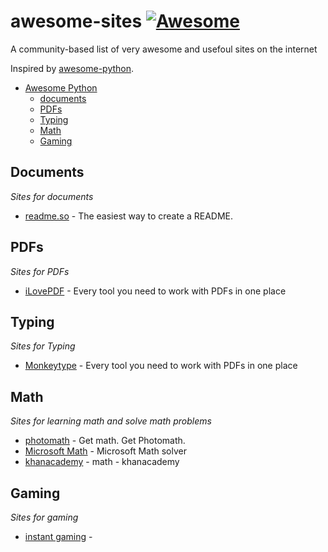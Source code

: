 # awesome-sites [![Awesome](https://cdn.rawgit.com/sindresorhus/awesome/d7305f38d29fed78fa85652e3a63e154dd8e8829/media/badge.svg)](https://github.com/sindresorhus/awesome)
A community-based list of very awesome and usefoul sites on the internet

Inspired by [awesome-python](https://github.com/vinta/awesome-python).

- [Awesome Python](#awesome-python)
    - [documents](#documents)
    - [PDFs](#PDFs)
    - [Typing](#Typing)
    - [Math](#Math)
    - [Gaming](#Gaming)

## Documents
  *Sites for documents*
  * [readme.so](https://readme.so/) - The easiest way to create a README.
  
 ## PDFs
  *Sites for PDFs*
  * [iLovePDF](https://www.ilovepdf.com/) - Every tool you need to work with PDFs in one place
  
 ## Typing
   *Sites for Typing*
   * [Monkeytype](https://monkeytype.com/) - Every tool you need to work with PDFs in one place
 
 ## Math
   *Sites for learning math and solve math problems*
   * [photomath](https://photomath.com/it) - Get math. Get Photomath.
   * [Microsoft Math](https://mathsolver.microsoft.com) - Microsoft Math solver
   * [khanacademy](https://it.khanacademy.org/math) - math - khanacademy
   
  ## Gaming
   *Sites for gaming*
   * [instant gaming](https://www.instant-gaming.com/) -
